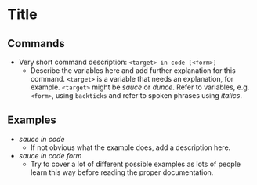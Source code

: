 # Title

<!-- Insert a short description here. -->

## Commands

- Very short command description: `<target> in code [<form>]`
    - Describe the variables here and add further explanation for this command. `<target>` is a variable that needs an explanation, for example. `<target>` might be _sauce_ or _dunce_. Refer to variables, e.g. `<form>`, using `backticks` and refer to spoken phrases using _italics_.

## Examples

- _sauce in code_
    - If not obvious what the example does, add a description here.
- _sauce in code form_
    - Try to cover a lot of different possible examples as lots of people learn this way before reading the proper documentation.
